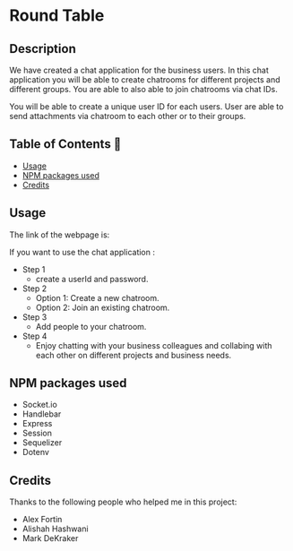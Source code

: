# Round Table

## Description

We have created a chat application for the business users. In this chat application you will be able to create chatrooms for different projects and different groups. You are able to also able to join chatrooms via chat IDs.

You will be able to create a unique user ID for each users. User are able to send attachments via chatroom to each other or to their groups.

## Table of Contents 📖

- [Usage ](#Usage-)
- [NPM packages used ](#NPM)
- [Credits ](#Credits-)

## Usage

The link of the webpage is:

If you want to use the chat application :

- Step 1
  - create a userId and password.
- Step 2
  - Option 1: Create a new chatroom.
  - Option 2: Join an existing chatroom.
- Step 3
  - Add people to your chatroom.
- Step 4
  - Enjoy chatting with your business colleagues and collabing with each other on different projects and business needs.

## NPM packages used

- Socket.io
- Handlebar
- Express
- Session
- Sequelizer
- Dotenv

## Credits

Thanks to the following people who helped me in this project:

- Alex Fortin
- Alishah Hashwani
- Mark DeKraker
